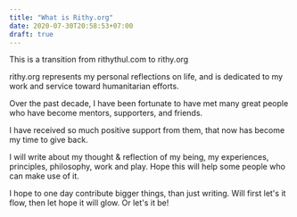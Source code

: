 ```yaml
---
title: "What is Rithy.org"
date: 2020-07-30T20:58:53+07:00
draft: true
---
```


This is a transition from rithythul.com to rithy.org

rithy.org represents my personal reflections on life, and is dedicated to my work and service toward humanitarian efforts.

Over the past decade, I have been fortunate to have met many great people who have become mentors, supporters, and friends.

I have received so much positive support from them, that now has become my time to give back.

I will write about my thought & reflection of my being, my experiences, principles, philosophy, work and play. Hope this will help some people who can make use of it.

I hope to one day contribute bigger things, than just writing. Will first let's it flow, then let hope it will glow. Or let's it be!
